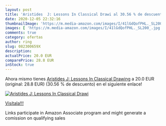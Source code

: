 ```yaml
---
layout: post
title: 'Aristides  J: Lessons In Classical Drawi al 30.56 % de descuento'
date: 2020-12-05 22:32:16
thumbnailImage: 'https://m.media-amazon.com/images/I/41lGdQofPHL._SL200_.jpg'
images: [ 'https://m.media-amazon.com/images/I/41lGdQofPHL._SL200_.jpg' ]
comments: true
category: ofertas
author: ring
slug: 082300659X
description:
actualPrice: 20.0 EUR
comparePrice: 28.8 EUR
inStock: true
---
```


Ahora mismo tienes [Aristides  J: Lessons In Classical Drawing](https://www.amazon.es/dp/082300659X/?tag=tolees-21) a 20.0 EUR (original: 28.8 EUR) (30.56 %  de descuento) en el siguiente enlace!

[![Aristides  J: Lessons In Classical Drawi](https://m.media-amazon.com/images/I/41lGdQofPHL._SL200_.jpg)](https://www.amazon.es/dp/082300659X/?tag=tolees-21)

[Visítala!!!](https://www.amazon.es/dp/082300659X/?tag=tolees-21)

Links participate in Amazon Associate program and might generate a comission on qualifying sales
